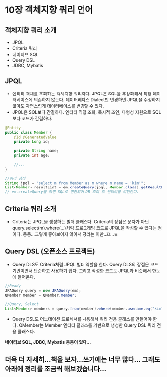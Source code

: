 10장 객체지향 쿼리 언어
========================

## 객체지향 쿼리 소개
- JPQL
- Criteria 쿼리
- 네이티브 SQL
- Query DSL
- JDBC, Mybatis


## JPQL
- 엔티티 객체를 조회하는 객체지향 쿼리이다. JPQL은 SQL을 추상화해서 특정 데이터베이스에 의존하지 않는다. 데이터베이스 Dialect만 변경하면 JPQL을 수정하지 않아도 자연스럽게 데이터베이스를 변경할 수 있다.
- JPQL은 SQL보다 간결하다. 엔티티 직접 조회, 묵시적 조인, 다형성 지원으로 SQL보다 코드가 간결하다.
```java
@Entity
public class Member {
    @Id @GeneratedValue
    private Long id;

    private String name;
    private int age;
    
    //...
}

//쿼리 생성
String jpql = "select m from Member as m where m.name = 'kim'";
List<Member> resultList = em.createQuery(jpql, Member.class).getResultList();
// em.createQuery를 하면 SQL로 변환되어 DB 조회 후 엔티티를 리턴한다.
```

## Criteria 쿼리 소개
- Criteria는 JPQL을 생성하는 빌더 클래스다. Criteria의 장점은 문자가 아닌 query.select(m).where(...)처럼 프로그래밍 코드로 JPQL을 작성할 수 있다는 점이다. 등등...그렇게 좋아보이지 않아서 정리는 이만..끄...ㅌ

## Query DSL (오픈소스 프로젝트)
- Query DLS도 Criteria처럼 JPQL 빌더 역할을 한다. Query DLS의 장점은 코드 기반이면서 단순하고 사용하기 쉽다. 그리고 작성한 코드도 JPQL과 비슷해서 한눈에 들어온다.
```java
//Ready
JPAQuery query = new JPAQuery(em);
QMember member = QMember.member;

//Query, Select
List<Member> members = query.from(member).where(member.usename.eq("kim")).list(member);
```
- Query DSL도 어노테이션 프로세서를 사용해서 쿼리 전용 클래스를 만들어야 한다. QMember는 Member 엔티티 클래스를 기반으로 생성한 Query DSL 쿼리 전용 클래스다.  

__네이티브 SQL, JDBC, Mybatis 등등이 있다...__

## 더욱 더 자세히...책을 보자...쓰기에는 너무 많다... 그래도 아래에 정리를 조금씩 해보겠습니다...